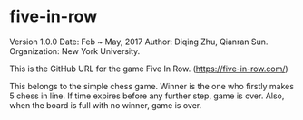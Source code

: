 # five-in-row
Version 1.0.0
Date: Feb ~ May, 2017
Author: Diqing Zhu, Qianran Sun.
Organization: New York University.

This is the GitHub URL for the game Five In Row. (https://five-in-row.com/) 

This belongs to the simple chess game. Winner is the one who firstly makes 5 chess in line. If time expires before any further step, game is over. Also, when the board is full with no winner, game is over. 
